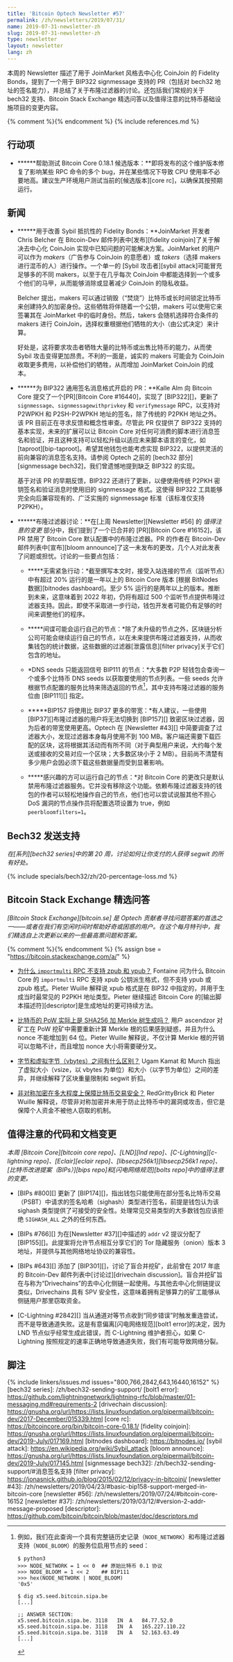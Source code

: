 ```yaml
---
title: 'Bitcoin Optech Newsletter #57'
permalink: /zh/newsletters/2019/07/31/
name: 2019-07-31-newsletter-zh
slug: 2019-07-31-newsletter-zh
type: newsletter
layout: newsletter
lang: zh
---
```

本周的 Newsletter 描述了用于 JoinMarket 风格去中心化 CoinJoin 的 Fidelity Bonds，提到了一个用于 BIP322 signmessage 支持的 PR（包括对 bech32 地址的签名能力），并总结了关于布隆过滤器的讨论。还包括我们常规的关于 bech32 支持、Bitcoin Stack Exchange 精选问答以及值得注意的比特币基础设施项目的变更内容。

{% comment %}<!-- include references.md below the fold but above any Jekyll/Liquid variables-->{% endcomment %}
{% include references.md %}

## 行动项

- **<!--help-test-bitcoin-core-0-18-1-release-candidates-->****帮助测试 Bitcoin Core 0.18.1 候选版本：**即将发布的这个维护版本修复了影响某些 RPC 命令的多个 bug，并在某些情况下导致 CPU 使用率不必要地高。建议生产环境用户测试当前的[候选版本][core rc]，以确保其按预期运行。

## 新闻

- **<!--fidelity-bonds-for-improved-sybil-resistance-->****用于改善 Sybil 抵抗性的 Fidelity Bonds：**JoinMarket 开发者 Chris Belcher 在 Bitcoin-Dev 邮件列表中[发布][fidelity coinjoin]了关于解决去中心化 CoinJoin 实现中已知问题的可能解决方案。JoinMarket 的用户可以作为 *makers*（广告参与 CoinJoin 的意愿者）或 *takers*（选择 makers 进行混币的人）进行操作。一个单一的 [Sybil 攻击者][sybil attack]可能冒充足够多的不同 makers，以至于在几乎每次 CoinJoin 中都能选择到一个或多个他们的马甲，从而能够消除或显著减少 CoinJoin 的隐私收益。

  Belcher 提出，makers 可以通过销毁（“焚烧”）比特币或长时间锁定比特币来创建持久的加密身份。这些牺牲将伴随着一个公钥，makers 可以使用它来签署其在 JoinMarket 中的临时身份。然后，takers 会随机选择符合条件的 makers 进行 CoinJoin，选择权重根据他们牺牲的大小（由公式决定）来计算。

  好处是，这将要求攻击者牺牲大量的比特币或出售比特币的能力，从而使 Sybil 攻击变得更加昂贵。不利的一面是，诚实的 makers 可能会为 CoinJoin 收取更多费用，以补偿他们的牺牲，从而增加 JoinMarket CoinJoin 的成本。

- **<!--pr-opened-for-bip322-generic-signed-message-format-->****为 BIP322 通用签名消息格式开启的 PR：**Kalle Alm 向 Bitcoin Core 提交了一个[PR][Bitcoin Core #16440]，实现了 [BIP322][]，更新了 `signmessage`、`signmessagewithprivkey` 和 `verifymessage` RPC，以支持对 P2WPKH 和 P2SH-P2WPKH 地址的签名，除了传统的 P2PKH 地址之外。该 PR 目前正在寻求反馈和概念性审查。尽管此 PR 仅提供了 BIP322 支持的基本实现，未来的扩展可以让 Bitcoin Core 对任何可消费的脚本进行消息签名和验证，并且这种支持可以轻松升级以适应未来脚本语言的变化，如 [taproot][bip-taproot]。希望其他钱包也能考虑实现 BIP322，以提供灵活的前向兼容的消息签名支持。请参阅 Optech 之前的 [bech32 部分][signmessage bech32]，我们曾遗憾地提到缺乏 BIP322 的实现。

  基于对该 PR 的早期反馈，BIP322 还进行了更新，以便使用传统 P2PKH 密钥签名和验证消息时使用旧的 signmessage 格式。这使得 BIP322 工具能够完全向后兼容现有的、广泛实施的 signmessage 标准（该标准仅支持 P2PKH）。

- **<!--bloom-filter-discussion-->****布隆过滤器讨论：**在[上周 Newsletter][Newsletter #56] 的 *值得注意的变更* 部分中，我们提到了一个已合并的 [PR][Bitcoin Core #16152]，该 PR 禁用了 Bitcoin Core 默认配置中的布隆过滤器。PR 的作者在 Bitcoin-Dev 邮件列表中[宣布][bloom announce]了这一未发布的更改，几个人对此发表了问题或担忧。讨论的一些要点包括：

  - **<!--no-urgent-action-required-->***无需紧急行动：*截至撰写本文时，接受入站连接的节点（监听节点）中有超过 20% 运行的是一年以上的 Bitcoin Core 版本 [根据 BitNodes 数据][bitnodes dashboard]。至少 5% 运行的是两年以上的版本。推断到未来，这意味着到 2022 年初，仍将有超过 500 个监听节点提供布隆过滤器支持。因此，即使不采取进一步行动，钱包开发者可能仍有足够的时间来调整他们的程序。

  - **<!--spies-likely-to-run-their-own-nodes-->***间谍可能会运行自己的节点：*除了未升级的节点之外，区块链分析公司可能会继续运行自己的节点，以在未来提供布隆过滤器支持，从而收集钱包的统计数据，这些数据的过滤器[泄露信息][filter privacy]关于它们包含的地址。

  - **<!--dns-seeds-can-return-only-nodes-signaling-bip111-->** *DNS seeds 只能返回信号 BIP111 的节点：*大多数 P2P 轻钱包会查询一个或多个比特币 DNS seeds 以获取要使用的节点列表。一些 seeds 允许根据节点配置的服务比特来筛选返回的节点[^dns-query]，其中支持布隆过滤器的服务位由 [BIP111][] 指定。

  - **<!--bip157-would-use-more-bandwidth-than-bip37-->***BIP157 将使用比 BIP37 更多的带宽：*有人建议，一些使用 [BIP37][]布隆过滤器的用户将无法切换到 [BIP157][] 致密区块过滤器，因为后者的带宽使用更高。Optech 在 [Newsletter #43][] 中简要调查了过滤器大小，发现过滤器本身每月使用不到 100 MB。客户端还需要下载匹配的区块，这将根据其活动而有所不同（对于典型用户来说，大约每个发送或接收的交易对应一个区块；大多数区块小于 2 MB）。目前尚不清楚有多少用户会因必须下载这些数据量而受到显著影响。

  - **<!--interested-parties-can-run-their-own-nodes-->***感兴趣的方可以运行自己的节点：*对 Bitcoin Core 的更改只是默认禁用布隆过滤器服务。它并没有移除这个功能。依赖布隆过滤器支持的钱包的作者可以轻松地操作自己的节点，他们也可以尝试说服其他不担心 DoS 漏洞的节点操作员将配置选项设置为 true，例如 `peerbloomfilters=1`。

## Bech32 发送支持

*在[系列][bech32 series]中的第 20 周，讨论如何让你支付的人获得 segwit 的所有好处。*

{% include specials/bech32/zh/20-percentage-loss.md %}

## Bitcoin Stack Exchange 精选问答

*[Bitcoin Stack Exchange][bitcoin.se] 是 Optech 贡献者寻找问题答案的首选之一——或者在我们有空闲时间时帮助好奇或困惑的用户。在这个每月特刊中，我们精选自上次更新以来的一些最高票问题和答案。*

{% comment %}<!-- https://bitcoin.stackexchange.com/search?tab=votes&q=created%3a1m..%20is%3aanswer -->{% endcomment %}
{% assign bse = "https://bitcoin.stackexchange.com/a/" %}

- **<!--why-does-the-importmulti-rpc-not-support-zpub-and-ypub-->**[为什么 `importmulti` RPC 不支持 zpub 和 ypub？]({{bse}}89261) Fontaine 问为什么 Bitcoin Core 的 `importmulti` RPC 支持 xpub 公钥派生格式，但不支持 ypub 或 zpub 格式。Pieter Wuille 解释说 xpub 格式是在 BIP32 中指定的，并用于生成当时最常见的 P2PKH 地址类型。Pieter 继续描述 Bitcoin Core 的[输出脚本描述符][descriptor]是生成地址的更可持续方法。

- **<!--is-bitcoin-pow-actually-sha256-merkle-tree-generation-->**[比特币的 PoW 实际上是 SHA256 加 Merkle 树生成吗？]({{bse}}89296) 用户 ascendzor 对矿工在 PoW 挖矿中需要重新计算 Merkle 根的后果感到疑惑，并且为什么 nonce 不能增加到 64 位。Pieter Wuille 解释说，不仅计算 Merkle 根的开销可以忽略不计，而且增加 nonce 大小将需要硬分叉。

- **<!--what-is-the-difference-between-bytes-and-virtual-bytes-vbytes-->**[字节和虚拟字节（vbytes）之间有什么区别？]({{bse}}89385) Ugam Kamat 和 Murch 指出了虚拟大小（vsize，以 vbytes 为单位）和大小（以字节为单位）之间的差异，并继续解释了区块重量限制和 segwit 折扣。

- **<!--to-what-extent-does-asymmetric-cryptography-secure-bitcoin-transactions-->**[非对称加密在多大程度上保障比特币交易安全？]({{bse}}89262) RedGrittyBrick 和 Pieter Wuille 解释说，尽管非对称加密并未用于防止比特币中的漏洞或攻击，但它是保障个人资金不被他人窃取的机制。

## 值得注意的代码和文档变更

*本周 [Bitcoin Core][bitcoin core repo]、[LND][lnd repo]、[C-Lightning][c-lightning repo]、[Eclair][eclair repo]、[libsecp256k1][libsecp256k1 repo]、[比特币改进提案（BIPs）][bips repo]和[闪电网络规范][bolts repo]中的值得注意的变更。*

- [BIPs #800][] 更新了 [BIP174][]，指出钱包只能使用在部分签名比特币交易（PSBT）中请求的签名哈希（sighash）类型进行签名，前提是钱包认为该 sighash 类型提供了可接受的安全性。处理常见交易类型的大多数钱包应该拒绝 `SIGHASH_ALL` 之外的任何东西。

- [BIPs #766][] 为在[Newsletter #37][]中描述的 `addr` v2 提议分配了 [BIP155][]。此提案将允许节点相互分享它们的 Tor 隐藏服务（onion）版本 3 地址，并提供与其他网络地址协议的兼容性。

- [BIPs #643][] 添加了 [BIP301][]，讨论了盲合并挖矿，此前曾在 2017 年底的 Bitcoin-Dev 邮件列表中[讨论过][drivechain discussion]。盲合并挖矿旨在与称为“Drivechains”的去中心化侧链一起使用。与其他去中心化侧链提议类似，Drivechains 具有 SPV 安全性，这意味着拥有足够算力的矿工能够从侧链用户那里窃取资金。

- [C-Lightning #2842][] 当从通道对等节点收到“同步错误”时触发重连尝试，而不是导致通道失败。这是有意偏离[闪电网络规范][bolt1 error]的决定，因为 LND 节点似乎经常生成此错误，而 C-Lightning 维护者担心，如果 C-Lightning 按照规定的速率正确地导致通道失败，我们有可能导致网络分裂。

## 脚注

[^dns-query]:
    例如，我们在此查询一个具有完整链历史记录（`NODE_NETWORK`）和布隆过滤器支持（`NODE_BLOOM`）的服务位启用节点的 seed：

    ```text
    $ python3
    >>> NODE_NETWORK = 1 << 0  ## 原始比特币 0.1 协议
    >>> NODE_BLOOM = 1 << 2    ## BIP111
    >>> hex(NODE_NETWORK | NODE_BLOOM)
    '0x5'

    $ dig x5.seed.bitcoin.sipa.be
    [...]

    ;; ANSWER SECTION:
    x5.seed.bitcoin.sipa.be. 3118	IN	A	84.77.52.0
    x5.seed.bitcoin.sipa.be. 3118	IN	A	165.227.110.22
    x5.seed.bitcoin.sipa.be. 3118	IN	A	52.163.63.49
    [...]
    ```

{% include linkers/issues.md issues="800,766,2842,643,16440,16152" %}
[bech32 series]: /zh/bech32-sending-support/
[bolt1 error]: https://github.com/lightningnetwork/lightning-rfc/blob/master/01-messaging.md#requirements-2
[drivechain discussion]: https://gnusha.org/url/https://lists.linuxfoundation.org/pipermail/bitcoin-dev/2017-December/015339.html
[core rc]: https://bitcoincore.org/bin/bitcoin-core-0.18.1/
[fidelity coinjoin]: https://gnusha.org/url/https://lists.linuxfoundation.org/pipermail/bitcoin-dev/2019-July/017169.html
[bitnodes dashboard]: https://bitnodes.io/
[sybil attack]: https://en.wikipedia.org/wiki/Sybil_attack
[bloom announce]: https://gnusha.org/url/https://lists.linuxfoundation.org/pipermail/bitcoin-dev/2019-July/017145.html
[signmessage bech32]: /zh/bech32-sending-support/#消息签名支持
[filter privacy]: https://jonasnick.github.io/blog/2015/02/12/privacy-in-bitcoinj/
[newsletter #43]: /zh/newsletters/2019/04/23/#basic-bip158-support-merged-in-bitcoin-core
[newsletter #56]: /zh/newsletters/2019/07/24/#bitcoin-core-16152
[newsletter #37]: /zh/newsletters/2019/03/12/#version-2-addr-message-proposed
[descriptor]: https://github.com/bitcoin/bitcoin/blob/master/doc/descriptors.md
